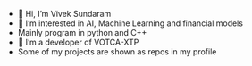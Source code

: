 - 👋 Hi, I’m Vivek Sundaram
- 👀 I’m interested in AI, Machine Learning and financial models
- Mainly program in python and C++
- 🌱 I’m a developer of VOTCA-XTP
- Some of my projects are shown as repos in my profile

